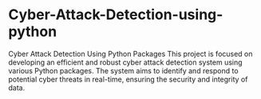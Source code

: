 # Cyber-Attack-Detection-using-python
Cyber Attack Detection Using Python Packages This project is focused on developing an efficient and robust cyber attack detection system using various Python packages. The system aims to identify and respond to potential cyber threats in real-time, ensuring the security and integrity of data.
